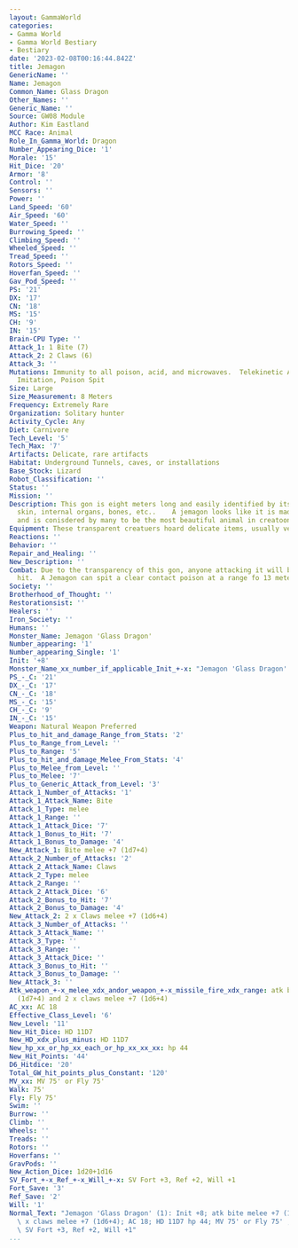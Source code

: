 ```yaml
---
layout: GammaWorld
categories:
- Gamma World
- Gamma World Bestiary
- Bestiary
date: '2023-02-08T00:16:44.842Z'
title: Jemagon
GenericName: ''
Name: Jemagon
Common_Name: Glass Dragon
Other_Names: ''
Generic_Name: ''
Source: GW08 Module
Author: Kim Eastland
MCC Race: Animal
Role_In_Gamma_World: Dragon
Number_Appearing_Dice: '1'
Morale: '15'
Hit_Dice: '20'
Armor: '8'
Control: ''
Sensors: ''
Power: ''
Land_Speed: '60'
Air_Speed: '60'
Water_Speed: ''
Burrowing_Speed: ''
Climbing_Speed: ''
Wheeled_Speed: ''
Tread_Speed: ''
Rotors_Speed: ''
Hoverfan_Speed: ''
Gav_Pod_Speed: ''
PS: '21'
DX: '17'
CN: '18'
MS: '15'
CH: '9'
IN: '15'
Brain-CPU Type: ''
Attack_1: 1 Bite (7)
Attack_2: 2 Claws (6)
Attack_3: ''
Mutations: Immunity to all poison, acid, and microwaves.  Telekinetic Arm, Thought
  Imitation, Poison Spit
Size: Large
Size_Measurement: 8 Meters
Frequency: Extremely Rare
Organization: Solitary hunter
Activity_Cycle: Any
Diet: Carnivore
Tech_Level: '5'
Tech_Max: '7'
Artifacts: Delicate, rare artifacts
Habitat: Underground Tunnels, caves, or installations
Base_Stock: Lizard
Robot_Classification: ''
Status: ''
Mission: ''
Description: This gon is eight meters long and easily identified by its transparent
  skin, internal organs, bones, etc..    A jemagon looks like it is made of glass
  and is conisdered by many to be the most beautiful animal in creatoon).
Equipment: These transparent creatuers hoard delicate items, usually very rare artifacts.
Reactions: ''
Behavior: ''
Repair_and_Healing: ''
New_Description: ''
Combat: Due to the transparency of this gon, anyone attacking it will be at a -4 to
  hit.  A Jemagon can spit a clear contact poison at a range fo 13 meters (I14)
Society: ''
Brotherhood_of_Thought: ''
Restorationsist: ''
Healers: ''
Iron_Society: ''
Humans: ''
Monster_Name: Jemagon 'Glass Dragon'
Number_appearing: '1'
Number_appearing_Single: '1'
Init: '+8'
Monster_Name_xx_number_if_applicable_Init_+-x: "Jemagon 'Glass Dragon' (1): Init +8"
PS_-_C: '21'
DX_-_C: '17'
CN_-_C: '18'
MS_-_C: '15'
CH_-_C: '9'
IN_-_C: '15'
Weapon: Natural Weapon Preferred
Plus_to_hit_and_damage_Range_from_Stats: '2'
Plus_to_Range_from_Level: ''
Plus_to_Range: '5'
Plus_to_hit_and_damage_Melee_From_Stats: '4'
Plus_to_Melee_from_Level: ''
Plus_to_Melee: '7'
Plus_to_Generic_Attack_from_Level: '3'
Attack_1_Number_of_Attacks: '1'
Attack_1_Attack_Name: Bite
Attack_1_Type: melee
Attack_1_Range: ''
Attack_1_Attack_Dice: '7'
Attack_1_Bonus_to_Hit: '7'
Attack_1_Bonus_to_Damage: '4'
New_Attack_1: Bite melee +7 (1d7+4)
Attack_2_Number_of_Attacks: '2'
Attack_2_Attack_Name: Claws
Attack_2_Type: melee
Attack_2_Range: ''
Attack_2_Attack_Dice: '6'
Attack_2_Bonus_to_Hit: '7'
Attack_2_Bonus_to_Damage: '4'
New_Attack_2: 2 x Claws melee +7 (1d6+4)
Attack_3_Number_of_Attacks: ''
Attack_3_Attack_Name: ''
Attack_3_Type: ''
Attack_3_Range: ''
Attack_3_Attack_Dice: ''
Attack_3_Bonus_to_Hit: ''
Attack_3_Bonus_to_Damage: ''
New_Attack_3: ''
Atk_weapon_+-x_melee_xdx_andor_weapon_+-x_missile_fire_xdx_range: atk bite melee +7
  (1d7+4) and 2 x claws melee +7 (1d6+4)
AC_xx: AC 18
Effective_Class_Level: '6'
New_Level: '11'
New_Hit_Dice: HD 11D7
New_HD_xdx_plus_minus: HD 11D7
New_hp_xx_or_hp_xx_each_or_hp_xx_xx_xx: hp 44
New_Hit_Points: '44'
D6_Hitdice: '20'
Total_GW_hit_points_plus_Constant: '120'
MV_xx: MV 75' or Fly 75'
Walk: 75'
Fly: Fly 75'
Swim: ''
Burrow: ''
Climb: ''
Wheels: ''
Treads: ''
Rotors: ''
Hoverfans: ''
GravPods: ''
New_Action_Dice: 1d20+1d16
SV_Fort_+-x_Ref_+-x_Will_+-x: SV Fort +3, Ref +2, Will +1
Fort_Save: '3'
Ref_Save: '2'
Will: '1'
Normal_Text: "Jemagon 'Glass Dragon' (1): Init +8; atk bite melee +7 (1d7+4) and 2\
  \ x claws melee +7 (1d6+4); AC 18; HD 11D7 hp 44; MV 75' or Fly 75' ; 1d20+1d16;\
  \ SV Fort +3, Ref +2, Will +1"
...
```

